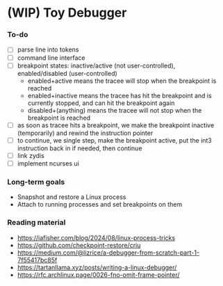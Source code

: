 # (WIP) Toy Debugger

### To-do

- [ ] parse line into tokens
- [ ] command line interface
- [ ] breakpoint states: inactive/active (not user-controlled), enabled/disabled (user-controlled)
  - enabled+active means the tracee will stop when the breakpoint is reached
  - enabled+inactive means the tracee has hit the breakpoint and is currently stopped, and can hit the breakpoint again
  - disabled+(anything) means the tracee will not stop when the breakpoint is reached
- [ ] as soon as tracee hits a breakpoint, we make the breakpoint inactive (temporarily) and rewind the instruction pointer
- [ ] to continue, we single step, make the breakpoint active, put the int3 instruction back in if needed, then continue
- [ ] link zydis
- [ ] implement ncurses ui

### Long-term goals

- Snapshot and restore a Linux process
- Attach to running processes and set breakpoints on them

### Reading material

- https://iafisher.com/blog/2024/08/linux-process-tricks
- https://github.com/checkpoint-restore/criu
- https://medium.com/@lizrice/a-debugger-from-scratch-part-1-7f55417bc85f
- https://tartanllama.xyz/posts/writing-a-linux-debugger/
- https://rfc.archlinux.page/0026-fno-omit-frame-pointer/
